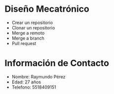 # Diseño Mecatrónico
* Crear un repositorio
* Clonar un repositorio
* Merge a remoto
* Merge a branch
* Pull request

# Información de Contacto
* Nombre: Raymundo Pérez
* Edad: 27 años
* Telefono: 5518409151
